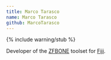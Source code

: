 ```yaml
---
title: Marco Tarasco
name: Marco Tarasco
github: MarcoTarasco
---
```


{% include warning/stub %}

Developer of the [ZFBONE](/plugins/zfbone) toolset for [Fiji](/software/fiji).
